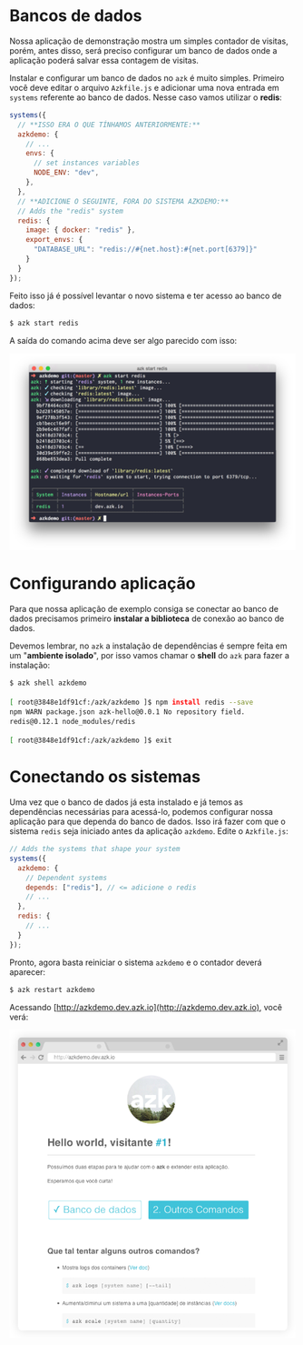 # Bancos de dados

Nossa aplicação de demonstração mostra um simples contador de visitas, porém, antes disso, será preciso configurar um banco de dados onde a aplicação poderá salvar essa contagem de visitas.

Instalar e configurar um banco de dados no `azk` é muito simples. Primeiro você deve editar o arquivo `Azkfile.js` e adicionar uma nova entrada em `systems` referente ao banco de dados. Nesse caso vamos utilizar o __redis__:

```js
systems({
  // **ISSO ERA O QUE TÍNHAMOS ANTERIORMENTE:**
  azkdemo: {
    // ...
    envs: {
      // set instances variables
      NODE_ENV: "dev",
    },
  },
  // **ADICIONE O SEGUINTE, FORA DO SISTEMA AZKDEMO:**
  // Adds the "redis" system
  redis: {
    image: { docker: "redis" },
    export_envs: {
      "DATABASE_URL": "redis://#{net.host}:#{net.port[6379]}"
    }
  }
});
```


Feito isso já é possível levantar o novo sistema e ter acesso ao banco de dados:

```bash
$ azk start redis
```

A saída do comando acima deve ser algo parecido com isso:

![Figure 1-2](../resources/images/start_redis.png)

# Configurando aplicação

Para que nossa aplicação de exemplo consiga se conectar ao banco de dados precisamos primeiro **instalar a biblioteca** de conexão ao banco de dados.

Devemos lembrar, no `azk` a instalação de dependências é sempre feita em um "**ambiente isolado**", por isso vamos chamar o **shell** do `azk` para fazer a instalação:

```bash
$ azk shell azkdemo

[ root@3848e1df91cf:/azk/azkdemo ]$ npm install redis --save
npm WARN package.json azk-hello@0.0.1 No repository field.
redis@0.12.1 node_modules/redis

[ root@3848e1df91cf:/azk/azkdemo ]$ exit
```

# Conectando os sistemas

Uma vez que o banco de dados já esta instalado e já temos as dependências necessárias para acessá-lo, podemos configurar nossa aplicação para que dependa do banco de dados. Isso irá fazer com que o sistema `redis` seja iniciado antes da aplicação `azkdemo`. Edite o `Azkfile.js`:

```js
// Adds the systems that shape your system
systems({
  azkdemo: {
    // Dependent systems
    depends: ["redis"], // <= adicione o redis
    // ...
  },
  redis: {
    // ...
  }
});
```

Pronto, agora basta reiniciar o sistema `azkdemo` e o contador deverá aparecer:

```bash
$ azk restart azkdemo
```

Acessando [http://azkdemo.dev.azk.io](http://azkdemo.dev.azk.io), você verá:

![Figure 2-2](../resources/images/start_2.png)
